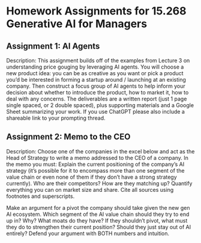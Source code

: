 # Homework Assignments for 15.268 Generative AI for Managers

## Assignment 1: AI Agents

Description: This assignment builds off of the examples from Lecture 3 on understanding price
gouging by leveraging AI agents. You will choose a new product idea: you can be as creative as
you want or pick a product you’d be interested in forming a startup around / launching at an
existing company. Then construct a focus group of AI agents to help inform your decision about
whether to introduce the product, how to market it, how to deal with any concerns. The
deliverables are a written report (just 1 page single spaced, or 2 double spaced), plus supporting
materials and a Google Sheet summarizing your work. If you use ChatGPT please also include a
shareable link to your prompting thread.

## Assignment 2: Memo to the CEO

Description: Choose one of the companies in the excel below and act as the Head of Strategy to write a memo addressed to the CEO of a company. In the memo you must:
Explain the current positioning of the company’s AI strategy (it’s possible for it to encompass more than one segment of the value chain or even none of them if they don’t have a strong strategy currently). Who are their competitors? How are they matching up? Quantify everything you can on market size and share. Cite all sources using footnotes and superscripts.

Make an argument for a pivot the company should take given the new gen AI ecosystem. Which segment of the AI value chain should they try to end up in? Why? What moats do they have? If they shouldn’t pivot, what must they do to strengthen their current position? Should they just stay out of AI entirely? Defend your argument with BOTH numbers and intuition.

